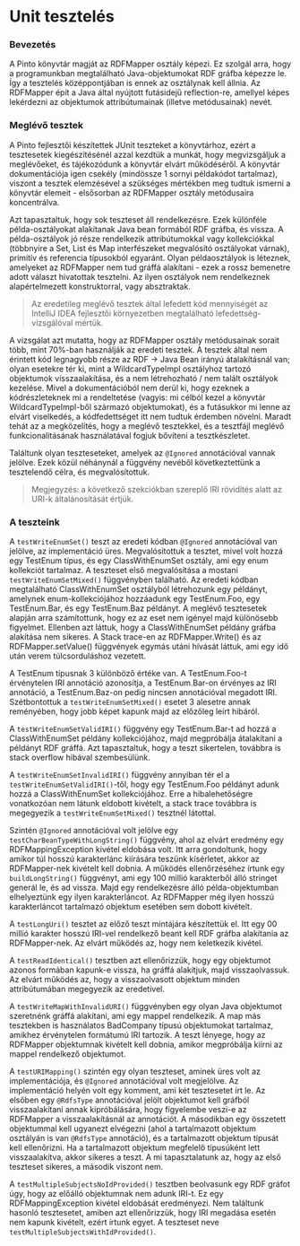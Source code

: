 # Unit tesztelés

### Bevezetés 

A Pinto könyvtár magját az RDFMapper osztály képezi. Ez szolgál arra, hogy a programunkban megtalálható Java-objektumokat RDF gráfba képezze le. Így a
tesztelés középpontjában is ennek az osztálynak kell állnia. Az RDFMapper épít a Java által nyújtott futásidejű reflection-re, amellyel képes lekérdezni az
objektumok attribútumainak (illetve metódusainak) nevét.

### Meglévő tesztek
A Pinto fejlesztői készítettek JUnit teszteket a könyvtárhoz, ezért a tesztesetek kiegészítésénél azzal kezdtük a munkát, hogy megvizsgáljuk a meglévőeket, és tájékozódunk
a könyvtár elvárt működéséről. A könyvtár dokumentációja igen csekély (mindössze 1 sornyi példakódot tartalmaz), viszont a tesztek elemzésével a szükséges mértékben
meg tudtuk ismerni a könyvtár elemeit - elsősorban az RDFMapper osztály metódusaira koncentrálva.

Azt tapasztaltuk, hogy sok teszteset áll rendelkezésre. Ezek különféle példa-osztályokat alakítanak Java bean formából RDF gráfba, és vissza. A példa-osztályok
jó része rendelkezik attribútumokkal vagy kollekciókkal (többnyire a Set, List és Map interfészeket megvalósító osztályokat várnak), primitív és referencia
típusokból egyaránt. Olyan példaosztályok is léteznek, amelyeket az RDFMapper nem tud gráffá alakítani - ezek a rossz bemenetre adott választ hivatottak tesztelni. Az ilyen
osztályok nem rendelkeznek alapértelmezett konstruktorral, vagy absztraktak.

> Az eredetileg meglévő tesztek által lefedett kód mennyiségét az IntelliJ IDEA fejlesztői környezetben megtalálható lefedettség-vizsgálóval mértük. 

A vizsgálat azt mutatta, hogy az RDFMapper osztály metódusainak sorait több, mint 70%-ban használják az eredeti tesztek. A tesztek által nem érintett kód legnagyobb része az RDF -> Java Bean
irányú átalakításnál van; olyan esetekre tér ki, mint a WildcardTypeImpl osztályhoz tartozó objektumok visszaalakítása, és a nem létrehozható / nem talált osztályok kezelése.
Mivel a dokumentációból nem derül ki, hogy ezeknek a kódrészleteknek mi a rendeltetése (vagyis: mi célból kezel a könyvtár WildcardTypeImpl-ből származó objektumokat),
és a futásukkor mi lenne az elvárt viselkedés, a kódfedettséget itt nem tudtuk érdemben növelni. Maradt tehát az a megközelítés, hogy a meglévő tesztekkel, és a tesztfájl
meglévő funkcionalitásának használatával fogjuk bővíteni a tesztkészletet.

Találtunk olyan teszteseteket, amelyek az ```@Ignored``` annotációval vannak jelölve. Ezek közül néhánynál a függvény nevéből következtettünk a tesztelendő célra, és megvalósítottuk.

> Megjegyzés: a következő szekciókban szereplő IRI rövidítés alatt az URI-k általánosítását értjük.

### A teszteink

A ```testWriteEnumSet()``` teszt az eredeti kódban ```@Ignored``` annotációval van jelölve, az implementáció üres. Megvalósítottuk a tesztet, mivel volt hozzá egy TestEnum típus, és
egy ClassWithEnumSet osztály, ami egy enum kollekciót tartalmaz.
A teszteset első megvalósítása a mostani ```testWriteEnumSetMixed()``` függvényben található. Az eredeti kódban megtalálható ClassWithEnumSet osztályból létrehozunk egy példányt,
amelynek enum-kollekciójához hozzáadunk egy TestEnum.Foo, egy TestEnum.Bar, és egy TestEnum.Baz példányt. A meglévő tesztesetek alapján arra számítottunk, hogy ez az eset
nem igényel majd különösebb figyelmet. Ellenben azt láttuk, hogy a ClassWithEnumSet példány gráfba alakítása nem sikeres. A Stack trace-en az RDFMapper.Write() és az
RDFMapper.setValue() függvények egymás utáni hívását láttuk, ami egy idő után verem túlcsorduláshoz vezetett.

A TestEnum típusnak 3 különböző értéke van. A TestEnum.Foo-t érvénytelen IRI annotáció azonosítja, a TestEnum.Bar-on érvényes az IRI annotáció, a TestEnum.Baz-on pedig
nincsen annotációval megadott IRI. Szétbontottuk a ```testWriteEnumSetMixed()``` esetet 3 alesetre annak reményében, hogy jobb képet kapunk majd az előzőleg leírt hibáról.

A ```testWriteEnumSetValidIRI()``` függvény egy TestEnum.Bar-t ad hozzá a ClassWithEnumSet példány kollekciójához, majd megpróbálja átalakítani a példányt RDF gráffá. Azt tapasztaltuk,
hogy a teszt sikertelen, továbbra is stack overflow hibával szembesülünk.

A ```testWriteEnumSetInvalidIRI()``` függvény annyiban tér el a ```testWriteEnumSetValidIRI()```-től, hogy egy TestEnum.Foo példányt adunk hozzá a ClassWithEnumSet kollekciójához.
Erre a hibalehetőségre vonatkozóan nem látunk eldobott kivételt, a stack trace továbbra is megegyezik a ```testWriteEnumSetMixed()``` tesztnél látottal.

Szintén ```@Ignored``` annotációval volt jelölve egy ```testCharBeanTypeWithLongString()``` függvény, ahol az elvárt eredmény egy RDFMappingException kivétel eldobása volt.
Itt arra gondoltunk, hogy amikor túl hosszú karakterlánc kiírására teszünk kísérletet, akkor az RDFMapper-nek kivételt kell dobnia. A működés ellenőrzéséhez
írtunk egy ```buildLongString()``` függvényt, ami egy 100 millió karakterből álló stringet generál le, és ad vissza. Majd egy rendelkezésre álló példa-objektumban elhelyeztünk
egy ilyen karakterláncot. Az RDFMapper még ilyen hosszú karakterláncot tartalmazó objektum esetében sem dobott kivételt.

A ```testLongUri()``` tesztet az előző teszt mintájára készítettük el. Itt egy 00 millió karakter hosszú IRI-vel rendelkező beant kell RDF gráfba alakítania az RDFMapper-nek.
Az elvárt működés az, hogy nem keletkezik kivétel.

A ```testReadIdentical()``` tesztben azt ellenőrizzük, hogy egy objektumot azonos formában kapunk-e vissza, ha gráffá alakítjuk, majd visszaolvassuk. Az elvárt működés az, hogy
a visszaolvasott objektum minden attribútumában megegyezik az eredetivel.

A ```testWriteMapWithInvalidURI()``` függvényben egy olyan Java objektumot szeretnénk gráffá alakítani, ami egy mappel rendelkezik. A map más tesztekben is használatos BadCompany
típusú objektumokat tartalmaz, amikhez érvénytelen formátumú IRI tartozik. A teszt lényege, hogy az RDFMapper objektumnak kivételt kell dobnia, amikor megpróbálja kiírni
az mappel rendelkező objektumot.

A ```testURIMapping()``` szintén egy olyan teszteset, aminek üres volt az implementációja, és ```@Ignored``` annotációval volt megjelölve. Az implementáció helyén volt egy komment, ami
két tesztesetet írt le. Az elsőben egy ```@RdfsType``` annotációval jelölt objektumot kell gráfból visszaalakítani annak kipróbálására, hogy figyelembe veszi-e az RDFMapper a
visszaalakításnál az annotációt. A másodikban egy összetett objektummal kell ugyanezt elvégezni (ahol a tartalmazott objektum osztályán is van ```@RdfsType``` annotáció), és a
tartalmazott objektum típusát kell ellenőrizni. Ha a tartalmazott objektum megfelelő típusúként lett visszaalakítva, akkor sikeres a teszt. A mi tapasztalatunk az, hogy
az első teszteset sikeres, a második viszont nem.

A ```testMultipleSubjectsNoIdProvided()``` tesztben beolvasunk egy RDF gráfot úgy, hogy az előálló objektumnak nem adunk IRI-t. Ez egy RDFMappingException
kivétel eldobását eredményezi. Nem találtunk hasonló tesztesetet, amiben azt ellenőrizzük, hogy IRI megadása esetén nem kapunk kivételt, ezért írtunk egyet. A teszteset
neve ```testMultipleSubjectsWithIdProvided()```.




